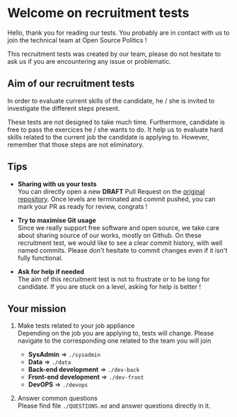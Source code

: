 # Welcome on recruitment tests

Hello, thank you for reading our tests. You probably are in contact with us to join the technical team at Open Source Politics !

This recruitment tests was created by our team, please do not hesitate to ask us if you are encountering any issue or problematic.

## Aim of our recruitment tests

In order to evaluate current skills of the candidate, he / she is invited to investigate the different steps present.

These tests are not designed to take much time. Furthermore, candidate is free to pass the exercices he / she wants to do. It help us to evaluate hard skills related to the current job the candidate is applying to. However, remember that those steps are not eliminatory. 

## Tips

* **Sharing with us your tests**  
You can directly open a new **DRAFT** Pull Request on the [original repository](https://github.com/OpenSourcePolitics/recruitment-tests/). Once levels are terminated and commit pushed, you can mark your PR as ready for review, congrats !
  
  
* **Try to maximise Git usage**  
Since we really support free software and open source, we take care about sharing source of our works, mostly on Github. On these recruitment test, we would like to see a clear commit history, with well named commits. Please don't hesitate to commit changes even if it isn't fully functional.
  
  
* **Ask for help if needed**  
The aim of this recruitment test is not to frustrate or to be long for candidate. If you are stuck on a level, asking for help is better !
  
## Your mission


1. Make tests related to your job appliance  
    Depending on the job you are applying to, tests will change. Please navigate to the corresponding one related to the team you will join
    
    * **SysAdmin** => `./sysadmin`
    * **Data** => `./data`
    * **Back-end development** => `./dev-back`
    * **Front-end development** => `./dev-front`
    * **DevOPS** => `./devops`

2. Answer common questions  
    Please find file `./QUESTIONS.md` and answer questions directly in it. 

